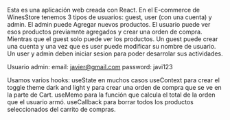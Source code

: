 Esta es una aplicación web creada con React. En el E-commerce de WinesStore tenemos 3 tipos de usuarios: guest, user (con una cuenta) y admin. El admin puede Agregar nuevos productos. El usuario puede ver esos productos previamnte agregados y crear una orden de compra. Mientras que el guest solo puede ver los productos. 
Un guest puede crear una cuenta y una vez que es user puede modificar su nombre de usuario. 
Un user y admin deben iniciar sesion para poder desarrolar sus actividades. 

Usuario admin: 
email: javier@gmail.com 
password: javi123

Usamos varios hooks: 
useState en muchos casos 
useContext para crear el toggle theme dark and light y para crear una orden de compra que se ve en la parte de Cart.
useMemo para la función que calcula el total de la orden que el usuario armó. 
useCallback para borrar todos los productos seleccionados del carrito de compras. 

